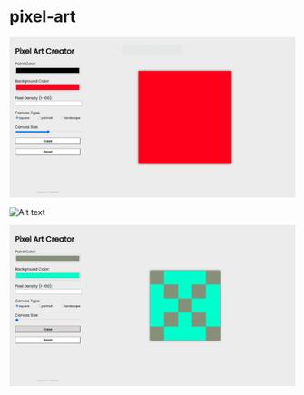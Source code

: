 # pixel-art

![Alt text](images/Screenshot1.png "Screenshot 1")

![Alt text](images/Screenshot12.png "Screenshot 2")

![Alt text](images/Screenshot3.png "Screenshot 3")